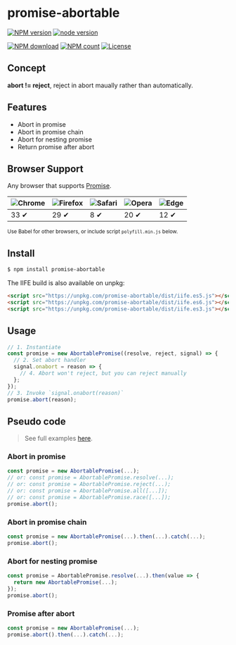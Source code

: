 # promise-abortable

[![NPM version](https://img.shields.io/npm/v/promise-abortable.svg?style=flat-square)](https://npmjs.org/package/promise-abortable)
[![node version](https://img.shields.io/badge/node.js-%3E=_0.10-green.svg?style=flat-square)](http://nodejs.org/download/)
<!-- [![build status](https://img.shields.io/travis/avwo/promise-abortable.svg?style=flat-square)](https://travis-ci.org/avwo/promise-abortable) -->
<!-- [![Test coverage](https://codecov.io/gh/avwo/promise-abortable/branch/master/graph/badge.svg?style=flat-square)](https://codecov.io/gh/avwo/promise-abortable) -->
<!-- [![Install size](https://packagephobia.now.sh/badge?p=promise-abortable)](https://packagephobia.now.sh/result?p=promise-abortable) -->
[![NPM download](https://img.shields.io/npm/dm/promise-abortable.svg?style=flat-square)](https://npmjs.org/package/promise-abortable)
[![NPM count](https://img.shields.io/npm/dt/promise-abortable.svg?style=flat-square)](https://www.npmjs.com/package/promise-abortable)
[![License](https://img.shields.io/npm/l/promise-abortable.svg?style=flat-square)](https://www.npmjs.com/package/promise-abortable)



## Concept

**abort != reject**, reject in abort maually rather than automatically.



## Features

- Abort in promise
- Abort in promise chain
- Abort for nesting promise
- Return promise after abort



## Browser Support

Any browser that supports <a href="http://caniuse.com/#feat=promises" target="_blank">Promise</a>.

![Chrome](https://raw.github.com/alrra/browser-logos/master/src/chrome/chrome_48x48.png) | ![Firefox](https://raw.github.com/alrra/browser-logos/master/src/firefox/firefox_48x48.png) | ![Safari](https://raw.github.com/alrra/browser-logos/master/src/safari/safari_48x48.png) | ![Opera](https://raw.github.com/alrra/browser-logos/master/src/opera/opera_48x48.png) | ![Edge](https://raw.github.com/alrra/browser-logos/master/src/edge/edge_48x48.png) |
--- | --- | --- | --- | --- |
33 ✔ | 29 ✔ | 8 ✔ | 20 ✔ | 12 ✔ |

<small>Use <a herf="https://babeljs.io/" target="_blank">Babel</a> for other browsers, or include script `polyfill.min.js` below.</small>



## Install

```bash
$ npm install promise-abortable
```

The IIFE build is also available on unpkg:

```html
<script src="https://unpkg.com/promise-abortable/dist/iife.es5.js"></script> <!-- 1KB, recommend -->
<script src="https://unpkg.com/promise-abortable/dist/iife.es6.js"></script> <!-- 1KB -->
<script src="https://unpkg.com/promise-abortable/dist/iife.es3.js"></script> <!-- 16KB -->
```



## Usage

```javascript
// 1. Instantiate
const promise = new AbortablePromise((resolve, reject, signal) => {
  // 2. Set abort handler
  signal.onabort = reason => {
    // 4. Abort won't reject, but you can reject manually
  };
});
// 3. Invoke `signal.onabort(reason)`
promise.abort(reason);
```



## Pseudo code
> See full examples <a href="./examples.md" target="\_blank">here</a>.

### Abort in promise

```javascript
const promise = new AbortablePromise(...);
// or: const promise = AbortablePromise.resolve(...);
// or: const promise = AbortablePromise.reject(...);
// or: const promise = AbortablePromise.all([...]);
// or: const promise = AbortablePromise.race([...]);
promise.abort();
```


### Abort in promise chain

```javascript
const promise = new AbortablePromise(...).then(...).catch(...);
promise.abort();
```


### Abort for nesting promise

```javascript
const promise = AbortablePromise.resolve(...).then(value => {
  return new AbortablePromise(...);
});
promise.abort();
```


### Promise after abort

```javascript
const promise = new AbortablePromise(...);
promise.abort().then(...).catch(...);
```

